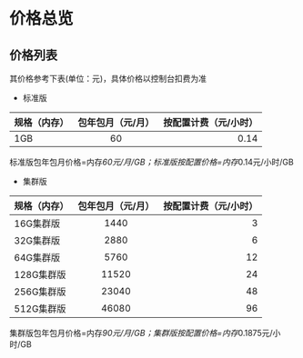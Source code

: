 # 价格总览

##  价格列表
其价格参考下表(单位：元)，具体价格以控制台扣费为准

- 标准版

规格（内存）|包年包月（元/月）|按配置计费（元/小时）
---|:--:|---:
1GB|60|0.14

标准版包年包月价格=内存*60元/月/GB；标准版按配置价格=内存*0.14元/小时/GB

- 集群版

规格（内存）|包年包月（元/月）|按配置计费（元/小时）
---|:--:|---:
16G集群版|1440|3
32G集群版|2880|6
64G集群版|5760|12
128G集群版|11520|24
256G集群版|23040|48
512G集群版|46080|96

集群版包年包月价格=内存*90元/月/GB；集群版按配置价格=内存*0.1875元/小时/GB
